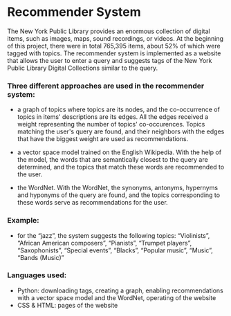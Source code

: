# Recommender System

The New York Public Library provides an enormous collection of digital items, such as images, maps, sound recordings, or videos. At the beginning of this project, there were in total 765,395 items, about 52% of which were tagged with topics. The recommender system is implemented as a website that allows the user to enter a query and suggests tags of the New York Public Library Digital Collections similar to the query.

### Three different approaches are used in the recommender system:

- a graph of topics where topics are its nodes, and the co-occurrence of topics in items' descriptions are its edges. All the edges received a weight representing the number of topics' co-occurences. Topics matching the user's query are found, and their neighbors with the edges that have the biggest weight are used as recommendations.

- a vector space model trained on the English Wikipedia. With the help of the model, the words that are semantically closest to the query are determined, and the topics that match these words are recommended to the user.

- the WordNet. With the WordNet, the synonyms, antonyms, hypernyms and hyponyms of the query are found, and the topics corresponding to these words serve as recommendations for the user.

### Example:

- for the “jazz”, the system suggests the following topics: “Violinists”, “African American composers”, “Pianists”, “Trumpet players”, “Saxophonists”, “Special events”, “Blacks”, “Popular music”, “Music”, “Bands (Music)”

### Languages used:
 
 - Python: downloading tags, creating a graph, enabling recommendations with a vector space model and the WordNet, operating of the website
 - CSS & HTML: pages of the website
